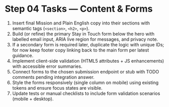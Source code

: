 # Step 04 Tasks — Content & Forms

1. Insert final Mission and Plain English copy into their sections with semantic tags (`<section>`, `<h2>`, `<p>`).
2. Build (or refine) the primary Stay in Touch form below the hero with labelled email input, ARIA live region for messages, and privacy note.
3. If a secondary form is required later, duplicate the logic with unique IDs; for now keep footer copy linking back to the main form per latest guidance.
4. Implement client-side validation (HTML5 attributes + JS enhancements) with accessible error summaries.
5. Connect forms to the chosen submission endpoint or stub with TODO comments pending integration answer.
6. Style the forms responsively (single column on mobile) using existing tokens and ensure focus states are visible.
7. Update tests or manual checklists to include form validation scenarios (mobile + desktop).

